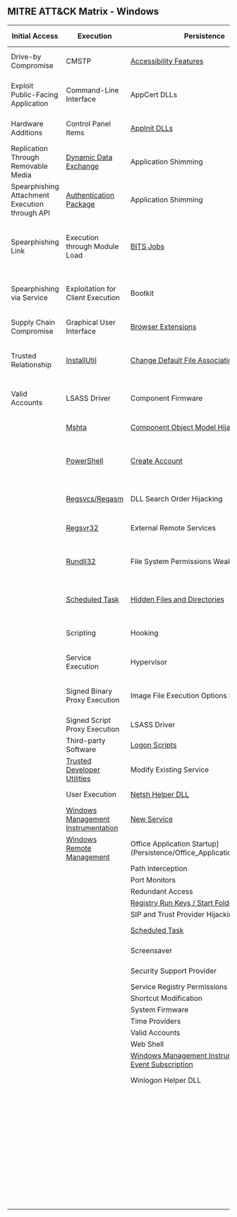 ## MITRE ATT&CK Matrix - Windows

| Initial Access	| Execution	| Persistence	| Privilege Escalation	| Defense Evasion	| Credential Access	| Discovery	| Lateral Movement	| Collection	| Exfiltration	| Command and Control|
|-------------------------------------------------------|----------------------------------------|-----------------------------------------|----------------------------------------|----------------------------------------|-------------------------------------|------------------------------------|--------------------------------|--------------------------------|-----------------------------------------------|-----------------------------------------|
| Drive-by Compromise	| CMSTP	| [Accessibility Features](Persistence/Accessibility_Features.md)	| Access Token Manipulation	| Access Token Manipulation	| [Account Manipulation](Credential_Access/Account_Manipulation.md)	| [Account Discovery](Discovery/Account_Discovery.md)	| Application Deployment Software	| [Audio Capture](Collection/Audio_Capture.md)	| Automated Exfiltration	| Commonly Used Port |
| Exploit Public-Facing Application	| Command-Line Interface	| AppCert DLLs	| [Accessibility Features](Persistence/Accessibility_Features.md)	| [BITS Jobs](Execution/Bitsadmin.md)	| [Brute Force](Credential_Access/Brute_Force.md)	| Application Window Discovery	| Distributed Component Object Model	| [Automated Collection](Collection/Automated_Collection.md)	| [Data Compressed](Exfiltration/Data_Compressed.md)	| Communication Through Removable Media |
| Hardware Additions	| Control Panel Items	| [AppInit DLLs](Persistence/AppInit_DLLs.md)	| AppCert DLLs	| Binary Padding	| Credential Dumping	| Browser Bookmark Discovery	| Exploitation of Remote Services	| [Clipboard Data](Collection/Clipboard_Data.md)	| Data Encrypted	| Connection Proxy|
| Replication Through Removable Media	| [Dynamic Data Exchange](Execution/Dynamic_Data_Exchange.md) 	| Application Shimming	| [AppInit DLLs](Persistence/AppInit_DLLs.md)	| [Bypass User Account Control](Privilege_Escalation/Bypass_User_Account_Control.md)	| [Credentials in Files](Credential_Access/Credentials_in_Files.md)	| File and Directory Discovery	| [Logon Scripts](Persistence/Logon_Scripts.md)	| [Data Staged](Collection/Data_Staged.md)	| Data Transfer Size Limits	| Custom Command and Control Protocol |
| Spearphishing Attachment	Execution through API	| [Authentication Package](Persistence/Authentication_Package.md)	| Application Shimming	| CMSTP	| Credentials in Registry	| Network Service Scanning	| [Pass the Hash](Lateral_Movement/Pass_the_Hash.md)	| Data from Information Repositories	| Exfiltration Over Alternative Protocol	| Custom Cryptographic Protocol |
| Spearphishing Link	| Execution through Module Load	| [BITS Jobs](Execution/Bitsadmin.md)	| [Bypass User Account Control](Privilege_Escalation/Bypass_User_Account_Control.md)	| Code Signing	| Exploitation for Credential Access	| Network Share Discovery	| Pass the Ticket	Data from Local System	| Exfiltration Over Command and Control Channel	|Data Encoding |
| Spearphishing via Service	| Exploitation for Client Execution	| Bootkit	|DLL Search Order Hijacking	| Component Firmware	| Forced Authentication	| Password Policy Discovery	| [Remote Desktop Protocol](Lateral_Movement/Remote_Desktop_Protocol.md)	| Data from Network Shared Drive	| Exfiltration Over Other Network Medium	| Data Obfuscation |
| Supply Chain Compromise	| Graphical User Interface	| [Browser Extensions](Persistence/Browser_Extensions.md)	| Exploitation for Privilege Escalation	| [Component Object Model Hijacking](Persistence/Component_Object_Model_Hijacking.md)	| Hooking	| Peripheral Device Discovery	| Remote File Copy	| Data from Removable Media	| Exfiltration Over Physical Medium	| Domain Fronting |
|Trusted Relationship	| [InstallUtil](Execution/InstallUtil.md) 	| [Change Default File Association](Persistence/Change_Default_File_Association.md) 	| Extra Window Memory Injection	| Control Panel Items	| [Input Capture](Collection/Input_Capture.md)	| Permission Groups Discovery	| Remote Services	| Email Collection	| Scheduled Transfer	| Fallback Channels |
| Valid Accounts	| LSASS Driver	| Component Firmware	| File System Permissions Weakness	| DCShadow	| Kerberoasting	| Process Discovery	| Replication Through Removable Media	| [Input Capture](Collection/Input_Capture.md) |     |  Multi-Stage Channels |
|      | [Mshta](Execution/Mshta.md) 	| [Component Object Model Hijacking](Persistence/Component_Object_Model_Hijacking.md)	| Hooking	| DLL Search Order Hijacking	| LLMNR/NBT-NS Poisoning	| [Query Registry](Discovery/Query_Registry.md)	| Shared Webroot	| Man in the Browser	|      		| Multi-hop Proxy	|     
|      |[PowerShell](Execution/PowerShell.md)	| [Create Account](Credential_Access/Create_Account.md)	| Image File Execution Options Injection	| DLL Side-Loading	| Network Sniffing	| [Remote System Discovery](Discovery/Remote_System_Discovery.md) 	Taint Shared Content	| Screen Capture		|      | Multiband Communication	|  
|      |[Regsvcs/Regasm](Execution/RegsvcsRegasm.md) 	| DLL Search Order Hijacking	| [New Service](Persistence/New_Service.md)	| [Deobfuscate/Decode Files or Information](Defense_Evasion/Deobfuscate_Decode_Files_Or_Information.md)	| Password Filter DLL	| [Security Software Discovery](Discovery/Security_Software_Discovery.md) 	| Third-party Software	| Video Capture		|      | Multilayer Encryption	|  
|      |[Regsvr32](Execution/Regsvr32.md)	| External Remote Services	| Path Interception	| [Disabling Security Tools](Defense_Evasion/Disabling_Security_Tools.md)	| [Private Keys](Credential_Access/Private_Keys.md) 	| [System Information Discovery](Discovery/System_Information_Discovery.md)	| [Windows Admin Shares](Lateral_Movement/Windows_Admin_Shares.md)			| 			| 			| Remote Access Tools		|
|      |[Rundll32](Execution/rundll32.md) 	| File System Permissions Weakness	| Port Monitors	| Exploitation for Defense Evasion	| Replication Through Removable Media	| [System Network Configuration Discovery](Discovery/System_Network_Configuration_Discovery.md)	| [Windows Remote Management](Lateral_Movement/Windows_Remote_Management.md)			| 			| 			| Remote File Copy			| 			|
|      |[Scheduled Task](Persistence/Scheduled_Task.md) 	| [Hidden Files and Directories](Defense_Evasion/Hidden_Files_and_Directories.md)	| [Process Injection](Privilege_Escalation/Process_Injection.md) 	| Extra Window Memory Injection	| Two-Factor Authentication Interception	| System Network Connections Discovery				| 			| 			| 			| 			| Standard Application Layer Protocol		| 		
|      | Scripting	| Hooking	| SID-History Injection	| [File Deletion](Defense_Evasion/File_Deletion.md) 		| 			| [System Owner/User Discovery](Discovery/System_Owner-User_Discovery.md) 				| 			| 			| 			| Standard Cryptographic Protocol|
|      |Service Execution	| Hypervisor	| [Scheduled Task](Persistence/Scheduled_Task.md) 	| File System Logical Offsets		| 			| [System Service Discovery](Discovery/System_Service_Discovery.md)				| 			| 			| 			| Standard Non-Application Layer Protocol|			
|      |Signed Binary Proxy Execution	| Image File Execution Options Injection	| Service Registry Permissions Weakness	| [Hidden Files and Directories](Defense_Evasion/Hidden_Files_and_Directories.md)		| 			|  [System Time Discovery](Discovery/System_Time_Discovery.md)				|			| 			| 			|  Uncommonly Used Port|
|      				| Signed Script Proxy Execution	| LSASS Driver	| Valid Accounts	| Image File Execution Options Injection						| 			| 			| 			| 			| 			| Web Service		|
|		| Third-party Software	| [Logon Scripts](Persistence/Logon_Scripts.md)	| Web Shell	| Indicator Blocking								| 				| 		| 		| 			| 			| 			|
| 		| [Trusted Developer Utilities](Execution/Trusted_Developer_Utilities.md) 	| Modify Existing Service		|	|  Indicator Removal from Tools		|				 | 		|		|		 | 		|		 |
|		| User Execution	| [Netsh Helper DLL](Persistence/Netsh_Helper_DLL.md)		|		 | [Indicator Removal on Host](Defense_Evasion/Indicator_Removal_on_Host.md) 						| 		 		| 		|		 |		 | 		|		 |
|		|   [Windows Management Instrumentation](Execution/Windows_Management_Instrumentation.md)	| [New Service](Persistence/New_Service.md)		| 		|Indirect Command Execution			|				 | 		|		 |		 |		 | 		|	
| 		| [Windows Remote Management](Lateral_Movement/Windows_Remote_Management.md)	| Office Application Startup](Persistence/Office_Application_Startup.md) 		|  		|Install Root Certificate		| 				|		|		 | 		|		 |		 |
|		 | 		| Path Interception		|  		|[InstallUtil](Execution/InstallUtil.md) 													| 				|		|		 | 		|		 |		 |
|		 | 		| Port Monitors		|  		|Masquerading								 						| 				|		 |		 | 		|		 |		 |
|		 | 		| Redundant Access		|  		|Modify Registry								    | 			|				 |		 | 		|		 |		 |
|		 | 		| [Registry Run Keys / Start Folder](Persistence/Registry_Run_Keys_Start_Folder.md) 		|  		|[Mshta](Execution/Mshta.md) 								| 			|				 |		 | 		|		 |		 |
|		 | 		| SIP and Trust Provider Hijacking		|  		|NTFS File Attributes				| 			|				 |		 | 		|		 |		 |
|		 | 		| [Scheduled Task](Persistence/Scheduled_Task.md) 		|  		|Network Share Connection Removal					| 			|				 |		 | 		|		 |		 |
|		 | 		| Screensaver		|  		|Obfuscated Files or Information				 		| 			|				 |		 | 		|		 |		 |
|		 | 		| Security Support Provider	|  		|	Process Doppelgänging						| 			|				 |		 | 		|		 |		 |
|		 | 		| Service Registry Permissions Weakness	  		|		| Process Hollowing			| 			|				 |		 | 		|		 |		 |
|		 | 		| Shortcut Modification		| 		| [Process Injection](Privilege_Escalation/Process_Injection.md) 								| 			|				 |		 | 		|		 |		 |
|		 | 		| System Firmware			| 		| Redundant Access								| 			|				 |		 | 		|		 |		 |
|		 | 		| Time Providers			| 		| [Regsvcs/Regasm](Execution/RegsvcsRegasm.md) 				 				| 			|				 |		 |		| 		 |		 |
|		 | 		| Valid Accounts			| 		| [Regsvr32](Execution/Regsvr32.md)										| 			|				 |		 | 		|		 |		 |
|		 | 		|  Web Shell				| 		| Rootkit										| 			|				 |		 |		| 		 |		 |
|		 | 		| [Windows Management Instrumentation Event Subscription](Persistence/Windows_Management_Instrumentation_Event_Subscription.md)		| 		| [Rundll32](Execution/rundll32.md) 		| 			|				 |		 |		| 		 |		 |
|		 | 		| Winlogon Helper DLL		| 		| SIP and Trust Provider Hijacking	|			|				 |		 | 		|		 |		 |
| 		| 		| 							| 		| Scripting										| 			|				 |		 | 		|		 |		 |
| 		| 		| 							| 		| Signed Binary Proxy Execution					| 			|				 |		 | 		|		 |		 |
| 		| 		| 							| 		| Signed Script Proxy Execution				 	| 			|				 |		 | 		|		 |		 |
| 		| 		| 							| 		| Software Packing						 		| 			|				 |		 | 		|		 |		 |
| 		| 		| 							| 		| [Timestomp](Defense_Evasion/Timestomp.md) 								 		| 			|				 |		 | 		|		 |		 |
| 		| 		| 							| 		| [Trusted Developer Utilities](Execution/Trusted_Developer_Utilities.md) 			 		| 			|				 |		 | 		|		 |		 |
| 		| 		| 							| 		| Valid Accounts						 		| 			|				 |		 | 		|		 |		 |
| 		| 		| 							| 		| Web Service						 			| 			|				 |		 | 		|		 |		 |
